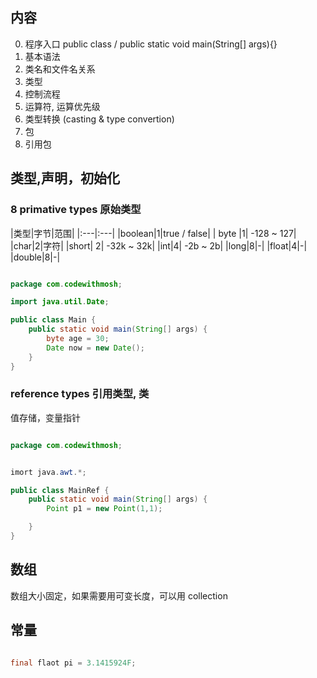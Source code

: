 ## 内容

0. 程序入口 public class / public static void main(String[] args){}
1. 基本语法
1. 类名和文件名关系
1. 类型
1. 控制流程
1. 运算符, 运算优先级
1. 类型转换 (casting & type convertion)
2. 包
3. 引用包


## 类型,声明，初始化


### 8 primative types 原始类型



|类型|字节|范围|
|:---|:---|
|boolean|1|true / false|
| byte |1| -128 ~ 127| 
|char|2|字符|
|short| 2| -32k ~ 32k|
|int|4| -2b ~ 2b|
|long|8|-|
|float|4|-|
|double|8|-|


```java

package com.codewithmosh;

import java.util.Date;

public class Main {
	public static void main(String[] args) {
		byte age = 30;
		Date now = new Date();
	}
}

```

### reference types 引用类型, 类

值存储，变量指针

```java

package com.codewithmosh;


imort java.awt.*;

public class MainRef {
	public static void main(String[] args) {
		Point p1 = new Point(1,1);

	}
}


```


## 数组

数组大小固定，如果需要用可变长度，可以用 collection



## 常量

```java

final flaot pi = 3.1415924F;
```